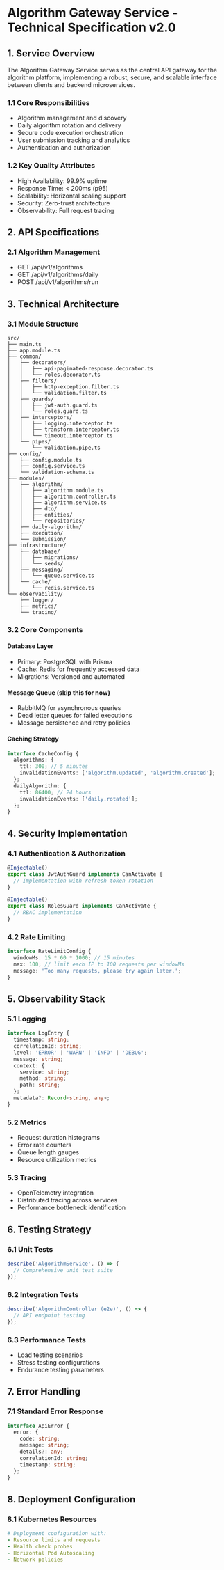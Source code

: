 # Algorithm Gateway Service - Technical Specification v2.0

## 1. Service Overview

The Algorithm Gateway Service serves as the central API gateway for the algorithm platform, implementing a robust, secure, and scalable interface between clients and backend microservices.


### 1.1 Core Responsibilities
- Algorithm management and discovery
- Daily algorithm rotation and delivery
- Secure code execution orchestration
- User submission tracking and analytics
- Authentication and authorization

### 1.2 Key Quality Attributes
- High Availability: 99.9% uptime
- Response Time: < 200ms (p95)
- Scalability: Horizontal scaling support
- Security: Zero-trust architecture
- Observability: Full request tracing

## 2. API Specifications

### 2.1 Algorithm Management

* GET /api/v1/algorithms
* GET /api/v1/algorithms/daily
* POST /api/v1/algorithms/run

## 3. Technical Architecture

### 3.1 Module Structure
```
src/
├── main.ts
├── app.module.ts
├── common/
│   ├── decorators/
│   │   ├── api-paginated-response.decorator.ts
│   │   └── roles.decorator.ts
│   ├── filters/
│   │   ├── http-exception.filter.ts
│   │   └── validation.filter.ts
│   ├── guards/
│   │   ├── jwt-auth.guard.ts
│   │   └── roles.guard.ts
│   ├── interceptors/
│   │   ├── logging.interceptor.ts
│   │   ├── transform.interceptor.ts
│   │   └── timeout.interceptor.ts
│   └── pipes/
│       └── validation.pipe.ts
├── config/
│   ├── config.module.ts
│   ├── config.service.ts
│   └── validation-schema.ts
├── modules/
│   ├── algorithm/
│   │   ├── algorithm.module.ts
│   │   ├── algorithm.controller.ts
│   │   ├── algorithm.service.ts
│   │   ├── dto/
│   │   ├── entities/
│   │   └── repositories/
│   ├── daily-algorithm/
│   ├── execution/
│   └── submission/
├── infrastructure/
│   ├── database/
│   │   ├── migrations/
│   │   └── seeds/
│   ├── messaging/
│   │   └── queue.service.ts
│   └── cache/
│       └── redis.service.ts
└── observability/
    ├── logger/
    ├── metrics/
    └── tracing/
```

### 3.2 Core Components

#### Database Layer
- Primary: PostgreSQL with Prisma
- Cache: Redis for frequently accessed data
- Migrations: Versioned and automated

#### Message Queue (skip this for now)
- RabbitMQ for asynchronous queries
- Dead letter queues for failed executions
- Message persistence and retry policies

#### Caching Strategy
```typescript
interface CacheConfig {
  algorithms: {
    ttl: 300; // 5 minutes
    invalidationEvents: ['algorithm.updated', 'algorithm.created'];
  };
  dailyAlgorithm: {
    ttl: 86400; // 24 hours
    invalidationEvents: ['daily.rotated'];
  };
}
```

## 4. Security Implementation

### 4.1 Authentication & Authorization
```typescript
@Injectable()
export class JwtAuthGuard implements CanActivate {
  // Implementation with refresh token rotation
}

@Injectable()
export class RolesGuard implements CanActivate {
  // RBAC implementation
}
```

### 4.2 Rate Limiting
```typescript
interface RateLimitConfig {
  windowMs: 15 * 60 * 1000; // 15 minutes
  max: 100; // limit each IP to 100 requests per windowMs
  message: 'Too many requests, please try again later.';
}
```

## 5. Observability Stack

### 5.1 Logging
```typescript
interface LogEntry {
  timestamp: string;
  correlationId: string;
  level: 'ERROR' | 'WARN' | 'INFO' | 'DEBUG';
  message: string;
  context: {
    service: string;
    method: string;
    path: string;
  };
  metadata?: Record<string, any>;
}
```

### 5.2 Metrics
- Request duration histograms
- Error rate counters
- Queue length gauges
- Resource utilization metrics

### 5.3 Tracing
- OpenTelemetry integration
- Distributed tracing across services
- Performance bottleneck identification

## 6. Testing Strategy

### 6.1 Unit Tests
```typescript
describe('AlgorithmService', () => {
  // Comprehensive unit test suite
});
```

### 6.2 Integration Tests
```typescript
describe('AlgorithmController (e2e)', () => {
  // API endpoint testing
});
```

### 6.3 Performance Tests
- Load testing scenarios
- Stress testing configurations
- Endurance testing parameters

## 7. Error Handling

### 7.1 Standard Error Response
```typescript
interface ApiError {
  error: {
    code: string;
    message: string;
    details?: any;
    correlationId: string;
    timestamp: string;
  };
}
```

## 8. Deployment Configuration

### 8.1 Kubernetes Resources
```yaml
# Deployment configuration with:
- Resource limits and requests
- Health check probes
- Horizontal Pod Autoscaling
- Network policies
